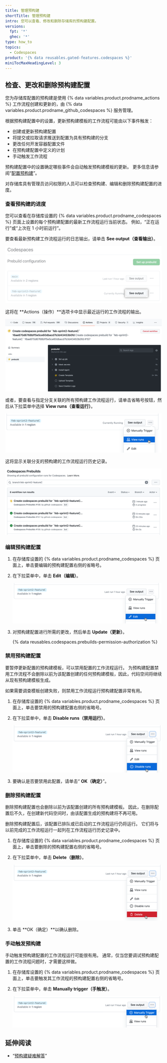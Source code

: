```yaml
---
title: 管理预构建
shortTitle: 管理预构建
intro: 您可以查看、修改和删除存储库的预构建配置。
versions:
  fpt: '*'
  ghec: '*'
type: how_to
topics:
  - Codespaces
product: '{% data reusables.gated-features.codespaces %}'
miniTocMaxHeadingLevel: 3
---
```


## 检查、更改和删除预构建配置

您为存储库配置的预构建是使用 {% data variables.product.prodname_actions %} 工作流程创建和更新的，由 {% data variables.product.prodname_github_codespaces %} 服务管理。

根据预构建配置中的设置，更新预构建模板的工作流程可能由以下事件触发：

* 创建或更新预构建配置
* 将提交或拉取请求推送到配置为具有预构建的分支
* 更改任何开发容器配置文件
* 在预构建配置中定义的计划
* 手动触发工作流程

预构建配置中的设置确定哪些事件会自动触发预构建模板的更新。 更多信息请参阅“[配置预构建](/codespaces/prebuilding-your-codespaces/configuring-prebuilds#configuring-a-prebuild)”。

对存储库具有管理员访问权限的人员可以检查预构建、编辑和删除预构建配置的进度。

### 查看预构建的进度
您可以查看在存储库设置的 {% data variables.product.prodname_codespaces %} 页面上设置的每个预构建配置的最新工作流程运行当前状态。 例如，“正在运行”或“上次在 1 小时前运行”。

要查看最新预构建工作流程运行的日志输出，请单击 **See output（查看输出）**。

![“查看输出”按钮](/assets/images/help/codespaces/prebuilds-see-output.png)

这将在 **Actions（操作）**选项卡中显示最近运行的工作流程的输出。

![预构建工作流程输出](/assets/images/help/codespaces/prebuilds-log-output.png)

或者，要查看与指定分支关联的所有预构建工作流程运行，请单击省略号按钮，然后从下拉菜单中选择 **View runs（查看运行）**。

![下拉菜单中的“查看运行”选项](/assets/images/help/codespaces/prebuilds-view-runs.png)

这将显示关联分支的预构建的工作流程运行历史记录。

![工作流程运行历史记录](/assets/images/help/codespaces/prebuilds-workflow-runs.png)

### 编辑预构建配置

1. 在存储库设置的 {% data variables.product.prodname_codespaces %} 页面上，单击要编辑的预构建配置右侧的省略号。
1. 在下拉菜单中，单击 **Edit（编辑）**。

   ![下拉菜单中的“编辑”选项](/assets/images/help/codespaces/prebuilds-edit.png)

1. 对预构建配置进行所需的更改，然后单击 **Update（更新）**。

   {% data reusables.codespaces.prebuilds-permission-authorization %}


### 禁用预构建配置

要暂停更新配置的预构建模板，可以禁用配置的工作流程运行。 为预构建配置禁用工作流程不会删除以前为该配置创建的任何预构建模板，因此，代码空间将继续从现有预构建模板生成。

如果需要调查模板创建失败，则禁用工作流程运行预构建配置非常有用。

1. 在存储库设置的 {% data variables.product.prodname_codespaces %} 页面上，单击要禁用的预构建配置右侧的省略号。
1. 在下拉菜单中，单击 **Disable runs（禁用运行）**。

   ![下拉菜单中的“Disable runs（禁用运行）”选项](/assets/images/help/codespaces/prebuilds-disable.png)

1. 要确认是否要禁用此配置，请单击“ **OK（确定）**”。

### 删除预构建配置

删除预构建配置也会删除以前为该配置创建的所有预构建模板。 因此，在删除配置后不久，在创建新代码空间时，由该配置生成的预构建将不再可用。

删除预构建配置后，该配置已排队或已启动的工作流程运行仍将运行。 它们将与以前完成的工作流程运行一起列在工作流程运行历史记录中。

1. 在存储库设置的 {% data variables.product.prodname_codespaces %} 页面上，单击要删除的预构建配置右侧的省略号。
1. 在下拉菜单中，单击 **Delete（删除）**。

   ![下拉菜单中的“删除”选项](/assets/images/help/codespaces/prebuilds-delete.png)

1. 单击 **OK（确定）**以确认删除。

### 手动触发预构建

手动触发预构建配置的工作流程运行可能很有用。 通常，仅当您要调试预构建配置的工作流程问题时，才需要这样做。

1. 在存储库设置的 {% data variables.product.prodname_codespaces %} 页面上，单击要触发其工作流程的预构建配置右侧的省略号。
1. 在下拉菜单中，单击 **Manually trigger（手触发）**。

   ![下拉菜单中的“手动触发”选项](/assets/images/help/codespaces/prebuilds-manually-trigger.png)

## 延伸阅读

- “[预构建疑难解答](/codespaces/troubleshooting/troubleshooting-prebuilds)”
